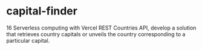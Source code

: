 # capital-finder
16 Serverless computing with Vercel REST Countries API, develop a solution that  retrieves country capitals or unveils the country corresponding to a particular capital.
